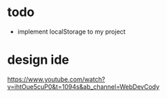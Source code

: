 # todo 

- implement localStorage to my project 

# design ide 
https://www.youtube.com/watch?v=ihtOue5cuP0&t=1094s&ab_channel=WebDevCody
